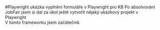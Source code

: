 #Playwright ukázka vyplnění formuláře v Playwright pro KB
Po absolvování JobFair jsem si dal za úkol ještě vytvořit nějaký ukázkový projekt v Playwright <br>
V tomto frameworku jsem začátečník

